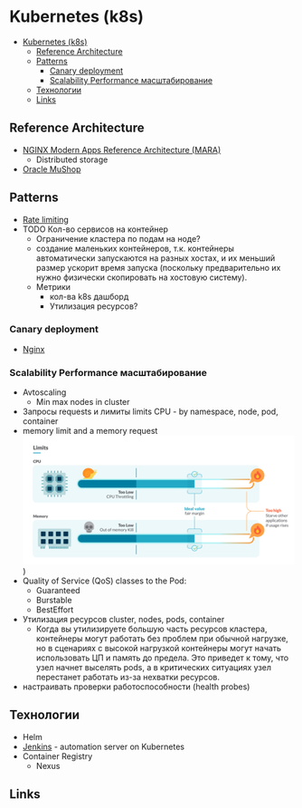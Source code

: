 # Kubernetes (k8s)

- [Kubernetes (k8s)](#kubernetes-k8s)
  - [Reference Architecture](#reference-architecture)
  - [Patterns](#patterns)
    - [Canary deployment](#canary-deployment)
    - [Scalability Performance масштабирование](#scalability-performance-масштабирование)
  - [Технологии](#технологии)
  - [Links](#links)

## Reference Architecture

- [NGINX Modern Apps Reference Architecture (MARA)](https://github.com/nginxinc/kic-reference-architectures/)
  - Distributed storage
- [Oracle MuShop](https://oracle-quickstart.github.io/oci-cloudnative/)

## Patterns

- [Rate limiting](https://www.nginx.com/blog/microservices-march-protect-kubernetes-apis-with-rate-limiting/)
- TODO Кол-во сервисов на контейнер
  - Ограничение кластера по подам на ноде?
  - создание маленьких контейнеров, т.к. контейнеры автоматически запускаются на разных хостах, и их меньший размер ускорит время запуска (поскольку предварительно их нужно физически скопировать на хостовую систему).
  - Метрики
    - кол-ва k8s дашборд
    - Утилизация ресурсов?

### Canary deployment

- [Nginx](https://www.nginx.com/blog/microservices-march-improve-kubernetes-uptime-and-resilience-with-a-canary-deployment/)

### Scalability Performance масштабирование

- Avtoscaling
  - Min max nodes in cluster
- Запросы requests и лимиты limits CPU - by namespace, node, pod, container
- memory limit and a memory request
![limits](../../img/technology/ci-cd/k8s.limits.png))
- Quality of Service (QoS) classes to the Pod:
  - Guaranteed
  - Burstable
  - BestEffort
- Утилизация ресурсов cluster, nodes, pods, container
  - Когда вы утилизируете большую часть ресурсов кластера, контейнеры могут работать без проблем при обычной нагрузке, но в сценариях с высокой нагрузкой контейнеры могут начать использовать ЦП и память до предела. Это приведет к тому, что узел начнет выселять pods, а в критических ситуациях узел перестанет работать из-за нехватки ресурсов.
- настраивать проверки работоспособности (health probes)

## Технологии

- Helm
- [Jenkins](jenkins.md)	- automation server on Kubernetes
- Container Registry
  - Nexus

## Links
